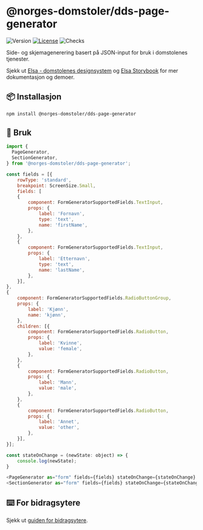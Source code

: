 # @norges-domstoler/dds-page-generator

![Version](https://img.shields.io/npm/v/@norges-domstoler/dds-page-generator) [![License](https://img.shields.io/npm/l/@norges-domstoler/dds-page-generator)](https://www.npmjs.com/package/@norges-domstoler/dds-page-generator) ![Checks](https://github.com/domstolene/designsystem/actions/workflows/release.yml/badge.svg)

Side- og skjemagenerering basert på JSON-input for bruk i domstolenes tjenester.

Sjekk ut [Elsa - domstolenes designsystem](https://design.domstol.no/) og [ Elsa Storybook](https://domstolene.github.io/designsystem) for mer dokumentasjon og demoer.

## 📦 Installasjon

```sh
npm install @norges-domstoler/dds-page-generator
```

## 🔨 Bruk

```js
import {
  PageGenerator,
  SectionGenerator,
} from '@norges-domstoler/dds-page-generator';

const fields = [{
    rowType: 'standard',
    breakpoint: ScreenSize.Small,
    fields: [
    {
        component: FormGeneratorSupportedFields.TextInput,
        props: {
            label: 'Fornavn',
            type: 'text',
            name: 'firstName',
        },
    },
    {
        component: FormGeneratorSupportedFields.TextInput,
        props: {
            label: 'Etternavn',
            type: 'text',
            name: 'lastName',
        },
    }],
},
{
    component: FormGeneratorSupportedFields.RadioButtonGroup,
    props: {
        label: 'Kjønn',
        name: 'kjønn',
    },
    children: [{
        component: FormGeneratorSupportedFields.RadioButton,
        props: {
            label: 'Kvinne',
            value: 'female',
        },
    },
    {
        component: FormGeneratorSupportedFields.RadioButton,
        props: {
            label: 'Mann',
            value: 'male',
        },
    },
    {
        component: FormGeneratorSupportedFields.RadioButton,
        props: {
            label: 'Annet',
            value: 'other',
        },
    }],
}];

const stateOnChange = (newState: object) => {
    console.log(newState);
}

<PageGenerator as="form" fields={fields} stateOnChange={stateOnChange} />
<SectionGenerator as="form" fields={fields} stateOnChange={stateOnChange} />
```

## ⌨️ For bidragsytere

Sjekk ut [guiden for bidragsytere](https://design.domstol.no/987b33f71/p/34c962-bidra/b/3611d5).
